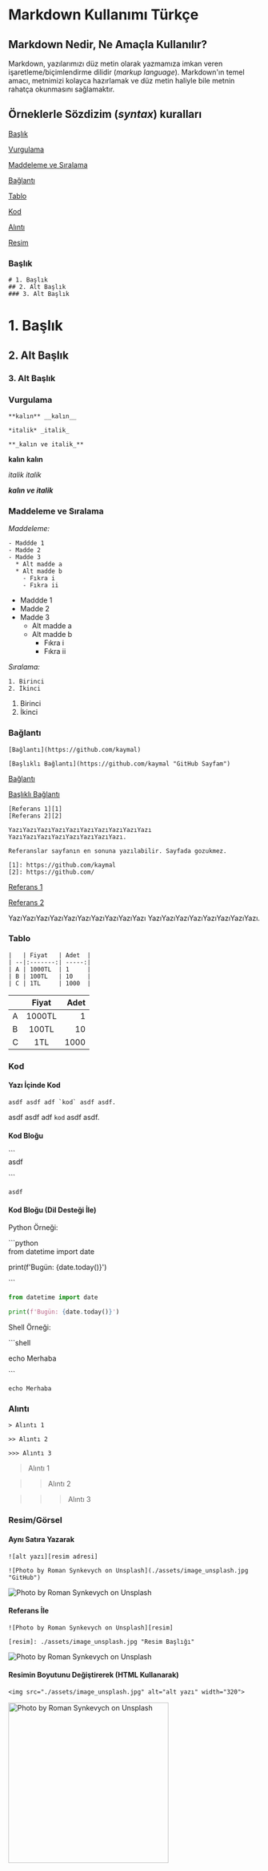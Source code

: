 # Markdown Kullanımı Türkçe

## Markdown Nedir, Ne Amaçla Kullanılır?

Markdown, yazılarımızı düz metin olarak yazmamıza imkan veren işaretleme/biçimlendirme dilidir (_markup language_).  Markdown'ın temel amacı, metnimizi kolayca hazırlamak ve düz metin haliyle bile metnin rahatça okunmasını sağlamaktır. 

## Örneklerle Sözdizim (_syntax_) kuralları

[Başlık](#Başlık)

[Vurgulama](#Vurgulama)

[Maddeleme ve Sıralama](#Maddeleme-ve-Sıralama)

[Bağlantı](#Bağlantı)

[Tablo](#Tablo)

[Kod](#Kod)

[Alıntı](#Alıntı)

[Resim](#Resim)


### Başlık

```
# 1. Başlık
## 2. Alt Başlık
### 3. Alt Başlık
```

# 1. Başlık
## 2. Alt Başlık
### 3. Alt Başlık

### Vurgulama

```
**kalın** __kalın__

*italik* _italik_

**_kalın ve italik_**
```

**kalın** __kalın__

*italik* _italik_

**_kalın ve italik_**

### Maddeleme ve Sıralama

*Maddeleme:*

```
- Maddde 1
- Madde 2
- Madde 3
  * Alt madde a
  * Alt madde b
    - Fıkra i
    - Fıkra ii
```
- Maddde 1
- Madde 2
- Madde 3
  * Alt madde a
  * Alt madde b
    - Fıkra i
    - Fıkra ii

*Sıralama:*

```
1. Birinci
2. İkinci
```
1. Birinci
2. İkinci


### Bağlantı

```
[Bağlantı](https://github.com/kaymal)

[Başlıklı Bağlantı](https://github.com/kaymal "GitHub Sayfam")
```

[Bağlantı](https://github.com/kaymal)

[Başlıklı Bağlantı](https://github.com/kaymal "GitHub Sayfam")


```
[Referans 1][1]
[Referans 2][2]

YazıYazıYazıYazıYazıYazıYazıYazıYazıYazı
YazıYazıYazıYazıYazıYazıYazıYazı.

Referanslar sayfanın en sonuna yazılabilir. Sayfada gozukmez.

[1]: https://github.com/kaymal
[2]: https://github.com/
```

[Referans 1][1]

[Referans 2][2]

YazıYazıYazıYazıYazıYazıYazıYazıYazıYazı
YazıYazıYazıYazıYazıYazıYazıYazı.

[1]: https://github.com/kaymal
[2]: https://github.com/



### Tablo
```
|   | Fiyat   | Adet  |
| --|:-------:| -----:|
| A | 1000TL  | 1     |
| B | 100TL   | 10    |
| C | 1TL     | 1000  |

```
|   | Fiyat   | Adet  |
| --|:-------:| -----:|
| A | 1000TL  | 1     |
| B | 100TL   | 10    |
| C | 1TL     | 1000  |


### Kod

#### Yazı İçinde Kod
```
asdf asdf adf `kod` asdf asdf.
```

asdf asdf adf `kod` asdf asdf.

#### Kod Bloğu
\```\
asdf

\```

```
asdf
```

#### Kod Bloğu (Dil Desteği İle)

Python Örneği:

\```python\
from datetime import date

print(f'Bugün: {date.today()}')

\```

```python
from datetime import date

print(f'Bugün: {date.today()}')
```

Shell Örneği:

\```shell

echo Merhaba

\```

```shell
echo Merhaba
```

### Alıntı
```
> Alıntı 1

>> Alıntı 2

>>> Alıntı 3
```
> Alıntı 1

>> Alıntı 2

>>> Alıntı 3


### Resim/Görsel

#### Aynı Satıra Yazarak
```
![alt yazı][resim adresi]

![Photo by Roman Synkevych on Unsplash](./assets/image_unsplash.jpg "GitHub")
```
 
![Photo by Roman Synkevych on Unsplash](./assets/image_unsplash.jpg)

#### Referans İle

```
![Photo by Roman Synkevych on Unsplash][resim]

[resim]: ./assets/image_unsplash.jpg "Resim Başlığı"
```
 
![Photo by Roman Synkevych on Unsplash][resim]

[resim]: ./assets/image_unsplash.jpg "Resim Başlığı"

#### Resimin Boyutunu Değiştirerek (HTML Kullanarak)

```
<img src="./assets/image_unsplash.jpg" alt="alt yazı" width="320">
```
 
<img src="./assets/image_unsplash.jpg" alt="Photo by Roman Synkevych on Unsplash" width="320">
